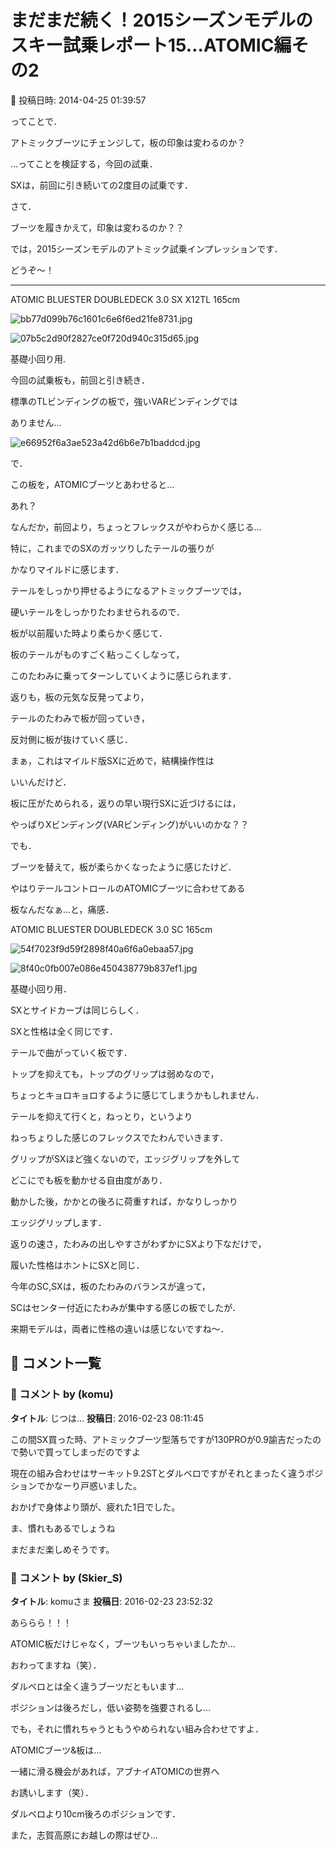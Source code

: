 # まだまだ続く！2015シーズンモデルのスキー試乗レポート15…ATOMIC編その2

📅 投稿日時: 2014-04-25 01:39:57

ってことで．


アトミックブーツにチェンジして，板の印象は変わるのか？


…ってことを検証する，今回の試乗．





SXは，前回に引き続いての2度目の試乗です．


さて．


ブーツを履きかえて，印象は変わるのか？？





では，2015シーズンモデルのアトミック試乗インプレッションです．


どうぞ～！


[]()


----





ATOMIC BLUESTER DOUBLEDECK 3.0 SX X12TL 165cm







![bb77d099b76c1601c6e6f6ed21fe8731.jpg](images/bb77d099b76c1601c6e6f6ed21fe8731.jpg)









![07b5c2d90f2827ce0f720d940c315d65.jpg](images/07b5c2d90f2827ce0f720d940c315d65.jpg)







基礎小回り用.





今回の試乗板も，前回と引き続き．


標準のTLビンディングの板で，強いVARビンディングでは


ありません…




![e66952f6a3ae523a42d6b6e7b1baddcd.jpg](images/e66952f6a3ae523a42d6b6e7b1baddcd.jpg)







で．


この板を，ATOMICブーツとあわせると…


あれ？


なんだか，前回より，ちょっとフレックスがやわらかく感じる…


特に，これまでのSXのガッツりしたテールの張りが


かなりマイルドに感じます．


テールをしっかり押せるようになるアトミックブーツでは，


硬いテールをしっかりたわませられるので．


板が以前履いた時より柔らかく感じて．


板のテールがものすごく粘っこくしなって，


このたわみに乗ってターンしていくように感じられます．


返りも，板の元気な反発ってより，


テールのたわみで板が回っていき，


反対側に板が抜けていく感じ．





まぁ，これはマイルド版SXに近めで，結構操作性は


いいんだけど．


板に圧がためられる，返りの早い現行SXに近づけるには，


やっぱりXビンディング(VARビンディング)がいいのかな？？





でも．


ブーツを替えて，板が柔らかくなったように感じたけど．


やはりテールコントロールのATOMICブーツに合わせてある


板なんだなぁ…と，痛感．


[]()





ATOMIC BLUESTER DOUBLEDECK 3.0 SC 165cm







![54f7023f9d59f2898f40a6f6a0ebaa57.jpg](images/54f7023f9d59f2898f40a6f6a0ebaa57.jpg)









![8f40c0fb007e086e450438779b837ef1.jpg](images/8f40c0fb007e086e450438779b837ef1.jpg)







基礎小回り用．


SXとサイドカーブは同じらしく．


SXと性格は全く同じです．


テールで曲がっていく板です．


トップを抑えても，トップのグリップは弱めなので，


ちょっとキョロキョロするように感じてしまうかもしれません．


テールを抑えて行くと，ねっとり，というより


ねっちょりした感じのフレックスでたわんでいきます．


グリップがSXほど強くないので，エッジグリップを外して


どこにでも板を動かせる自由度があり．


動かした後，かかとの後ろに荷重すれば，かなりしっかり


エッジグリップします．


返りの速さ，たわみの出しやすさがわずかにSXより下なだけで，


履いた性格はホントにSXと同じ．





今年のSC,SXは，板のたわみのバランスが違って，


SCはセンター付近にたわみが集中する感じの板でしたが．


来期モデルは，両者に性格の違いは感じないですね～．

## 💬 コメント一覧

### 💬 コメント by (komu)
**タイトル**: じつは…
**投稿日**: 2016-02-23 08:11:45

この間SX買った時、アトミックブーツ型落ちですが130PROが0.9諭吉だったので勢いで買ってしまっだのですよ

現在の組み合わせはサーキット9.2STとダルベロですがそれとまったく違うポジションでかなーり戸惑いました。

おかげで身体より頭が、疲れた1日でした。

ま、慣れもあるでしょうね

まだまだ楽しめそうです。

### 💬 コメント by (Skier_S)
**タイトル**: komuさま
**投稿日**: 2016-02-23 23:52:32

あららら！！！

ATOMIC板だけじゃなく，ブーツもいっちゃいましたか…

おわってますね（笑）．

ダルベロとは全く違うブーツだともいます…

ポジションは後ろだし，低い姿勢を強要されるし…

でも，それに慣れちゃうともうやめられない組み合わせですよ．

ATOMICブーツ&板は…

一緒に滑る機会があれば，アブナイATOMICの世界へ

お誘いします（笑）．

ダルベロより10cm後ろのポジションです．

また，志賀高原にお越しの際はぜひ…

